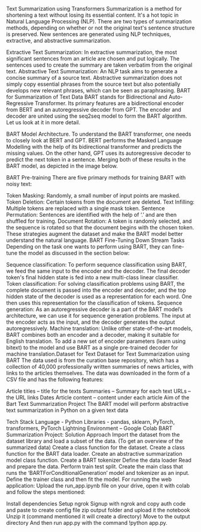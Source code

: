 Text Summarization using Transformers
Summarization is a method for shortening a text without losing its essential content. It's a hot topic in Natural Language Processing (NLP). There are two types of summarization methods, depending on whether or not the original text's sentence structure is preserved. New sentences are generated using NLP techniques, extractive, and abstractive summarization.

Extractive Text Summarization: In extractive summarization, the most significant sentences from an article are chosen and put logically. The sentences used to create the summary are taken verbatim from the original text.
Abstractive Text Summarization: An NLP task aims to generate a concise summary of a source text. Abstractive summarization does not simply copy essential phrases from the source text but also potentially develops new relevant phrases, which can be seen as paraphrasing.
BART for Summarization of Text Data
BART stands for Bidirectional and Auto-Regressive Transformer. Its primary features are a bidirectional encoder from BERT and an autoregressive decoder from GPT. The encoder and decoder are united using the seq2seq model to form the BART algorithm. Let us look at it in more detail.

BART Model Architecture.
To understand the BART transformer, one needs to closely look at BERT and GPT. BERT performs the Masked Language Modelling with the help of its bidirectional transformer and predicts the missing values. On the other hand, GPT uses its autoregressive decoder to predict the next token in a sentence. Merging both of these results in the BART model, as depicted in the image below.

BART Pre-training
There are five primary methods for training BART with noisy text:

Token Masking: Randomly, a small number of input points are masked.
Token Deletion: Certain tokens from the document are deleted.
Text Infilling: Multiple tokens are replaced with a single mask token.
Sentence Permutation: Sentences are identified with the help of ‘.’ and are then shuffled for training.
Document Rotation: A token is randomly selected, and the sequence is rotated so that the document begins with the chosen token. These strategies augment the dataset and make the BART model better understand the natural language.
BART Fine-Tuning Down Stream Tasks
Depending on the task one wants to perform using BART, they can fine-tune the model as discussed in the section below:

Sequence classification: To perform sequence classification using BART, we feed the same input to the encoder and the decoder. The final decoder token's final hidden state is fed into a new multi-class linear classifier.
Token classification: For solving classification problems using BART, the complete document is passed into the encoder and decoder, and the top hidden state of the decoder is used as a representation for each word. One then uses this representation for the classification of tokens.
Sequence generation: As an autoregressive decoder is a part of the BART model’s architecture, we can use it for sequence generation problems. The input at the encoder acts as the input, and the decoder generates the output autoregressively.
Machine translation: Unlike other state-of-the-art models, BART combines both an encoder and a decoder, making it suitable for English translation. To add a new set of encoder parameters (learn using bitext) to the model and use BART as a single pre-trained decoder for machine translation.Dataset for Text
Dataset for Text Summarization using BART
The data used is from the curation base repository, which has a collection of 40,000 professionally written summaries of news articles, with links to the articles themselves. The data was downloaded in the form of a CSV file and has the following features:

Article titles – title for the texts
Summaries – Summary for each text
URLs – the URL links
Dates
Article content – content under each article
Aim of the Bart Text Summarization Project
The BART model will perform abstractive text summarization in Python on a given text data

Tech Stack
Language - Python
Libraries - pandas, sklearn, PyTorch, transformers, PyTorch Lightning
Environment – Google Colab
BART Summarization Project: Solution Approach
Import the dataset from the dataset library and load a subset of the data. (To get an overview of the summarized data)
Create a class function for the dataset.
Create a class function for the BART data loader.
Create an abstractive summarization model class function.
Create a BART tokenizer
Define the data loader
Read and prepare the data.
Perform train test split.
Create the main class that runs the ‘BARTForConditionalGeneration’ model and tokenizer as an input.
Define the trainer class and then fit the model.
For running the web application:
Upload the run_app.ipynb file on your drive, open it with colab and follow the steps mentioned:

Install dependencies
Setup ngrok
Signup with ngrok and copy auth code and paste to create config file
zip output folder and upload it the notebook
Unzip it (command mentioned it will create a directory)
Move to the output directory
And then run app.py with the command !python app.py.
